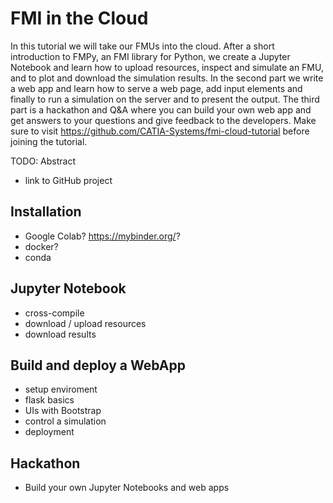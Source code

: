 # FMI in the Cloud

In this tutorial we will take our FMUs into the cloud.
After a short introduction to FMPy, an FMI library for Python, we create a Jupyter Notebook and learn how to upload resources, inspect and simulate an FMU, and to plot and download the simulation results.
In the second part we write a web app and learn how to serve a web page, add input elements and finally to run a simulation on the server and to present the output.
The third part is a hackathon and Q&A where you can build your own web app and get answers to your questions and give feedback to the developers.
Make sure to visit https://github.com/CATIA-Systems/fmi-cloud-tutorial before joining the tutorial.

TODO: Abstract
- link to GitHub project

## Installation

- Google Colab? https://mybinder.org/?
- docker?
- conda

## Jupyter Notebook

- cross-compile
- download / upload resources
- download results

## Build and deploy a WebApp

- setup enviroment
- flask basics
- UIs with Bootstrap
- control a simulation
- deployment

## Hackathon

- Build your own Jupyter Notebooks and web apps
